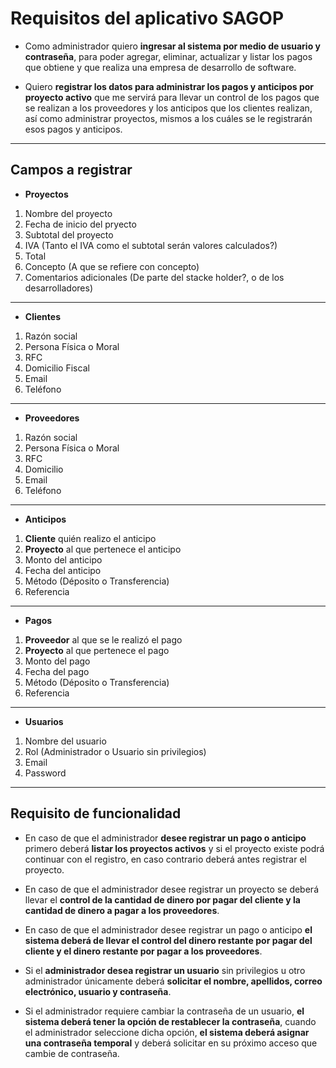 # Requisitos del aplicativo SAGOP
- Como administrador quiero __ingresar al sistema por medio de usuario y contraseña__, para
poder agregar, eliminar, actualizar y listar los pagos que obtiene y que realiza una empresa
de desarrollo de software.

- Quiero __registrar los datos para administrar los pagos y anticipos por proyecto activo__ que me
servirá para llevar un control de los pagos que se realizan a los proveedores y los anticipos
que los clientes realizan, así como administrar proyectos, mismos a los cuáles se le registrarán
esos pagos y anticipos.

---
## Campos a registrar
* __Proyectos__
1. Nombre del proyecto
1. Fecha de inicio del pryecto
1. Subtotal del proyecto 
1. IVA                  (Tanto el IVA como el subtotal serán valores calculados?)
1. Total
1. Concepto (A que se refiere con concepto)
1. Comentarios adicionales (De parte del stacke holder?, o de los desarrolladores)
---
* __Clientes__
1. Razón social
1. Persona Física o Moral
1. RFC
1. Domicilio Fiscal
1. Email
1. Teléfono
---
* __Proveedores__
1. Razón social
1. Persona Física o Moral
1. RFC
1. Domicilio
1. Email
1. Teléfono
---
* __Anticipos__
1. __Cliente__ quién realizo el anticipo
1. __Proyecto__ al que pertenece el anticipo
1. Monto del anticipo
1. Fecha del anticipo
1. Método (Déposito o Transferencia)
1. Referencia
---
* __Pagos__
1. __Proveedor__ al que se le realizó el pago
1. __Proyecto__ al que pertenece el pago
1. Monto del pago
1. Fecha del pago
1. Método (Déposito o Transferencia)
1. Referencia
---
* __Usuarios__
1. Nombre del usuario
1. Rol (Administrador o Usuario sin privilegios)
1. Email
1. Password

---
## Requisito de funcionalidad

* En caso de que el administrador __desee registrar un pago o anticipo__ primero deberá __listar los proyectos activos__ y si el proyecto existe podrá continuar con el registro, en caso contrario deberá antes registrar el proyecto.

* En caso de que el administrador desee registrar un proyecto se deberá llevar el __control de la cantidad de dinero por pagar del cliente y la cantidad de dinero a pagar a los proveedores__.

* En caso de que el administrador desee registrar un pago o anticipo __el sistema deberá de llevar el control del dinero restante por pagar del cliente y el dinero restante por pagar a los proveedores__.

* Si el __administrador desea registrar un usuario__ sin privilegios u otro administrador únicamente deberá __solicitar el nombre, apellidos, correo electrónico, usuario y contraseña__.

* Si el administrador requiere cambiar la contraseña de un usuario, __el sistema deberá tener la opción de restablecer la contraseña__, cuando el administrador seleccione dicha opción, __el sistema deberá asignar una contraseña temporal__ y deberá solicitar en su próximo acceso que cambie de contraseña.